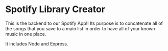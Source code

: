 # Spotify Library Creator
This is the backend to our Spotify App!! Its purpose is to concatenate all of the songs that you save to a main list in order to have all of your known music in one place.

It includes Node and Express. 